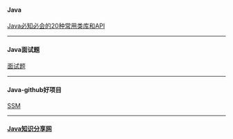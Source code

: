#### Java

[Java必知必会的20种常用类库和API](https://mp.weixin.qq.com/s/8wprvPsZmD8KjEPrbrzTfQ)

-------------

#### Java面试题 

[面试题](https://mp.weixin.qq.com/s/WdfV4pdCWQRX3sVC340gXg)

-------------

#### Java-github好项目

[SSM](https://github.com/crossoverJie/SSM)

------------

#### [Java知识分享网](http://www.java1234.com/a/javabook/blockchain/)

